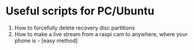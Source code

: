 #  Useful scripts for PC/Ubuntu
1. How to forcefully delete recovery disc partitions
2. How to make a live stream from a raspi cam to anywhere, where your phone is - [easy method]
